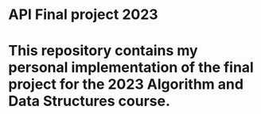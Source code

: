# API Final project 2023

<h1>This repository contains my personal implementation of the final project for the 2023 Algorithm and Data Structures course.</h1>

